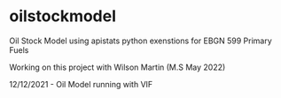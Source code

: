 # oilstockmodel

Oil Stock Model using apistats python exenstions for EBGN 599 Primary Fuels

Working on this project with Wilson Martin (M.S May 2022)

12/12/2021 - Oil Model running with VIF
